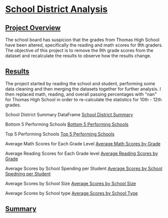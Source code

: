 # <u>School District Analysis</u>

## <u>Project Overview</u>
The school board has suspicion that the grades from Thomas High School have been altered, specifically the reading and math scores for 9th graders.  The objective of this project is to remove the 9th grade scores from the dataset and recalculate the results to observe how the results change.

## <u>Results</u>

The project started by reading the school and student, performing some data cleaning and then merging the datasets together for further analysis.  I then replaced math, reading, and overall passing percentages with "nan" for Thomas High School in order to re-calculate the statistics for 10th - 12th grades.


School District Summary DataFrame
[School District Summary](https://github.com/cadejackson/School_District_Analysis/blob/main/Resources/District%20Summary.png)

Bottom 5 Performing Schools
[Bottom 5 Performing Schools](https://github.com/cadejackson/School_District_Analysis/blob/main/Resources/Bottom%205%20Schools.png)

Top 5 Performing Schools
[Top 5 Performing Schools](https://github.com/cadejackson/School_District_Analysis/blob/main/Resources/Top%205%20Schools.png)

Average Math Scores for Each Grade Level
[Average Math Scores by Grade](https://github.com/cadejackson/School_District_Analysis/blob/main/Resources/Average%20Math%20Scores%20by%20Grade.png)

Average Reading Scores for Each Grade level
[Average Reading Scores by Grade](https://github.com/cadejackson/School_District_Analysis/blob/main/Resources/Average%20Reading%20Scores%20by%20Grade.png)

Average Scores by School Spending per Student
[Average Scores by School Spedning per Student](https://github.com/cadejackson/School_District_Analysis/blob/main/Resources/Scores%20by%20School%20Spending.png)

Average Scores by School Size
[Average Scores by School Size](https://github.com/cadejackson/School_District_Analysis/blob/main/Resources/Scores%20by%20School%20Size.png)

Average Scores by School type
[Average Scores by School Type](https://github.com/cadejackson/School_District_Analysis/blob/main/Resources/Scores%20by%20School%20Type.png)

## <u>Summary</u>
